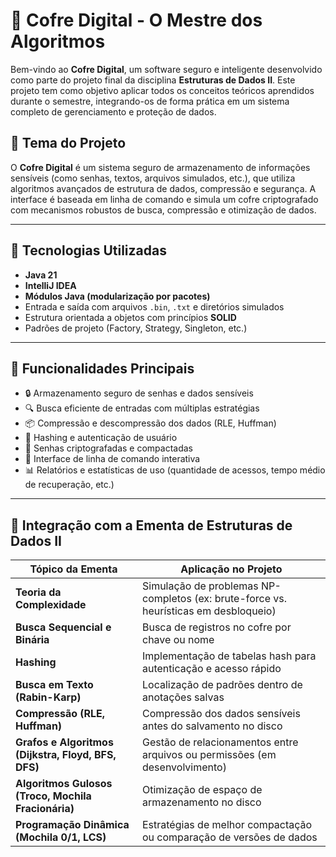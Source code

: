# 🔐 Cofre Digital - O Mestre dos Algoritmos

Bem-vindo ao **Cofre Digital**, um software seguro e inteligente desenvolvido como parte do projeto final da disciplina **Estruturas de Dados II**. Este projeto tem como objetivo aplicar todos os conceitos teóricos aprendidos durante o semestre, integrando-os de forma prática em um sistema completo de gerenciamento e proteção de dados.

## 📌 Tema do Projeto

O **Cofre Digital** é um sistema seguro de armazenamento de informações sensíveis (como senhas, textos, arquivos simulados, etc.), que utiliza algoritmos avançados de estrutura de dados, compressão e segurança. A interface é baseada em linha de comando e simula um cofre criptografado com mecanismos robustos de busca, compressão e otimização de dados.

---

## 🚀 Tecnologias Utilizadas

- **Java 21**
- **IntelliJ IDEA**
- **Módulos Java (modularização por pacotes)**
- Entrada e saída com arquivos `.bin`, `.txt` e diretórios simulados
- Estrutura orientada a objetos com princípios **SOLID**
- Padrões de projeto (Factory, Strategy, Singleton, etc.)

---

## 🧩 Funcionalidades Principais

- 🔒 Armazenamento seguro de senhas e dados sensíveis
- 🔍 Busca eficiente de entradas com múltiplas estratégias
- 📦 Compressão e descompressão dos dados (RLE, Huffman)
- 🧠 Hashing e autenticação de usuário
- 🔐 Senhas criptografadas e compactadas
- 📂 Interface de linha de comando interativa
- 📊 Relatórios e estatísticas de uso (quantidade de acessos, tempo médio de recuperação, etc.)

---

## 🧠 Integração com a Ementa de Estruturas de Dados II

| Tópico da Ementa | Aplicação no Projeto |
|------------------|----------------------|
| **Teoria da Complexidade** | Simulação de problemas NP-completos (ex: brute-force vs. heurísticas em desbloqueio) |
| **Busca Sequencial e Binária** | Busca de registros no cofre por chave ou nome |
| **Hashing** | Implementação de tabelas hash para autenticação e acesso rápido |
| **Busca em Texto (Rabin-Karp)** | Localização de padrões dentro de anotações salvas |
| **Compressão (RLE, Huffman)** | Compressão dos dados sensíveis antes do salvamento no disco |
| **Grafos e Algoritmos (Dijkstra, Floyd, BFS, DFS)** | Gestão de relacionamentos entre arquivos ou permissões (em desenvolvimento) |
| **Algoritmos Gulosos (Troco, Mochila Fracionária)** | Otimização de espaço de armazenamento no disco |
| **Programação Dinâmica (Mochila 0/1, LCS)** | Estratégias de melhor compactação ou comparação de versões de dados |


